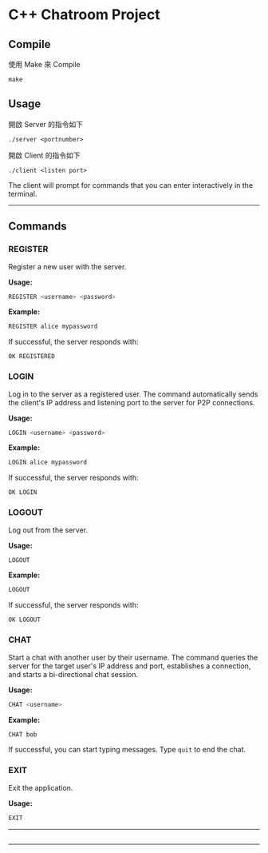 # C++ Chatroom Project

## Compile
使用 Make 來 Compile
```
make
```
## Usage

開啟 Server 的指令如下
```
./server <portnumber>
```

開啟 Client 的指令如下

```
./client <listen port>
```

The client will prompt for commands that you can enter interactively in the terminal.

---

## **Commands**

### **REGISTER**

Register a new user with the server.

**Usage:**

```bash
REGISTER <username> <password>
```

**Example:**

```bash
REGISTER alice mypassword
```

If successful, the server responds with:

```
OK REGISTERED
```

### **LOGIN**

Log in to the server as a registered user. The command automatically sends the client's IP address and listening port to the server for P2P connections.

**Usage:**

```bash
LOGIN <username> <password>
```

**Example:**

```bash
LOGIN alice mypassword
```

If successful, the server responds with:

```
OK LOGIN
```

### **LOGOUT**

Log out from the server.

**Usage:**

```bash
LOGOUT
```

**Example:**

```bash
LOGOUT
```

If successful, the server responds with:

```
OK LOGOUT
```

### **CHAT**

Start a chat with another user by their username. The command queries the server for the target user's IP address and port, establishes a connection, and starts a bi-directional chat session.

**Usage:**

```bash
CHAT <username>
```

**Example:**

```bash
CHAT bob
```

If successful, you can start typing messages. Type `quit` to end the chat.

### **EXIT**

Exit the application.

**Usage:**

```bash
EXIT
```

---

##

---
